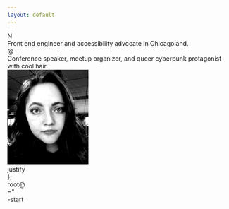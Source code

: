 ```yaml
---
layout: default
---
```


<div class="homepage">
  <div class="top">
    <div class="letter">N</div>
    <div class="text">Front end engineer and accessibility advocate in Chicagoland.</div>
  </div>
  <div class="mid">
    <div class="letter">@</div>
    <div class="text">
    Conference speaker, meetup organizer, and queer cyberpunk protagonist with cool hair.
    </div>
  </div>
  <div class="bottom">
    <img src="/img/headshot-bw.png" alt="Stephanie's headshot in black and white">
    <div class="filter"></div>
  </div>
  <div class="confetti">
    <div class="c-1">
      <div class="symbol">
        </
      </div>
      <div class="text">
        justify
      </div>
    </div>
    <div class="c-2">
      <div class="symbol">
        };
      </div>
      <div class="text">
        root@
      </div>
    </div>
    <div class="c-3">
      <div class="symbol">
        ="
      </div>
      <div class="text">
        -start
      </div>
    </div>
  </div>
</div>

